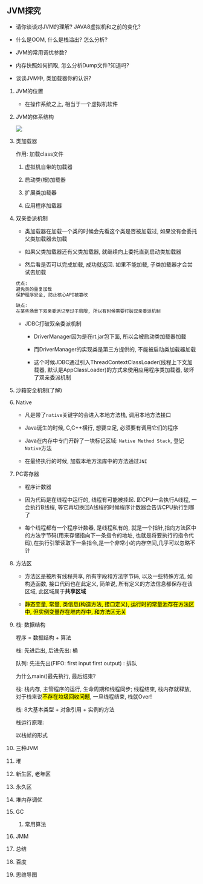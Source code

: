 ## JVM探究

- 请你谈谈对JVM的理解? JAVA8虚拟机和之前的变化?

- 什么是OOM, 什么是栈溢出? 怎么分析?

- JVM的常用调优参数?

- 内存快照如何抓取, 怎么分析Dump文件?知道吗?

- 谈谈JVM中, 类加载器你的认识?
1. JVM的位置
   
   - 在操作系统之上, 相当于一个虚拟机软件

2. JVM的体系结构
   
   ![](C:\Users\ucmed\AppData\Roaming\marktext\images\2023-11-12-15-39-38-image.png)

3. 类加载器
   
   作用: 加载class文件
   
   1. 虚拟机自带的加载器
   
   2. 启动类(根)加载器
   
   3. 扩展类加载器
   
   4. 应用程序加载器

4. 双亲委派机制
   
   - 类加载器在加载一个类的时候会先看这个类是否被加载过, 如果没有会委托父类加载器去加载
   
   - 如果父类加载器还有父类加载器, 就继续向上委托直到启动类加载器
   
   - 然后看是否可以完成加载, 成功就返回. 如果不能加载, 子类加载器才会尝试去加载
   
   ```markdown
   优点:
   避免类的重复加载
   保护程序安全, 防止核心API被篡改
   
   缺点:
   在某些场景下双亲委派记至过于局限, 所以有时候需要打破双亲委派机制
   ```
   
   - JDBC打破双亲委派机制
     
     - DriverManager因为是在rt.jar包下面, 所以会被启动类加载器加载
     
     - 而DriverManager的实现类是第三方提供的, 不能被启动类加载器加载
     
     - 这个时候JDBC通过引入ThreadContextClassLoader(线程上下文加载器, 默认是AppClassLoader)的方式来使用应用程序类加载器, 破坏了双亲委派机制

5. 沙箱安全机制(了解)

6. Native
   
   - 凡是带了`native`关键字的会进入本地方法栈, 调用本地方法接口
   
   - Java诞生的时候, C,C++横行, 想要立足, 必须要有调用它们的程序
   
   - Java在内存中专门开辟了一块标记区域: `Native Method Stack`, 登记`Native`方法
   
   - 在最终执行的时候, 加载本地方法库中的方法通过`JNI`

7. PC寄存器
   
   - 程序计数器
   
   - 因为代码是在线程中运行的, 线程有可能被挂起. 即CPU一会执行A线程, 一会执行B线程, 等它再切换回A线程的时候程序计数器会告诉CPU执行到哪了
   
   - 每个线程都有一个程序计数器, 是线程私有的, 就是一个指针,指向方法区中的方法字节码(用来存储指向下一条指令的地址, 也就是将要执行的指令代码),在执行引擎读取下一条指令,是一个非常小的内存空间,几乎可以忽略不计

8. 方法区
   
   - 方法区是被所有线程共享, 所有字段和方法字节码, 以及一些特殊方法, 如构造函数, 接口代码也在此定义, 简单说, 所有定义的方法信息都保存在该区域, 此区域属于**共享区域**
   
   - <mark>静态变量, 常量, 类信息(构造方法, 接口定义), 运行时的常量池存在方法区中, 但实例变量存在堆内存中, 和方法区无关</mark>

9. 栈: 数据结构
   
   程序 = 数据结构 + 算法
   
   栈: 先进后出, 后进先出: 桶
   
   队列: 先进先出(FIFO: first input first output) : 排队
   
   为什么main()最先执行, 最后结束?
   
   栈: 栈内存, 主管程序的运行, 生命周期和线程同步; 线程结束, 栈内存就释放, 对于栈来说<mark>不存在垃圾回收问题</mark>, 一旦线程结束, 栈就Over!
   
   栈: 8大基本类型 + 对象引用 + 实例的方法
   
   栈运行原理:
   
   以栈帧的形式

10. 三种JVM

11. 堆

12. 新生区, 老年区

13. 永久区

14. 堆内存调优

15. GC
    
    1. 常用算法

16. JMM

17. 总结

18. 百度

19. 思维导图
